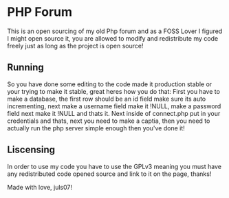 # PHP Forum
This is an open sourcing of my old Php forum and as a FOSS Lover I figured I might open source it,
you are allowed to modify and redistribute my code freely just as long as the project is open source!

## Running
So you have done some editing to the code made it production stable or your trying to make it stable, great heres how you do that:
First you have to make a database, the first row should be an id field make sure its auto incrementing, next make a username field make it !NULL,
make a password field next make it !NULL and thats it. Next inside of connect.php put in your credentials and
thats, next you need to make a captia, then you need to actually run the php server simple enough then you've done it!

## Liscensing
In order to use my code you have to use the GPLv3 meaning you must
have any redistributed code opened source and link to it on the page, thanks!

Made with love, juls07!
